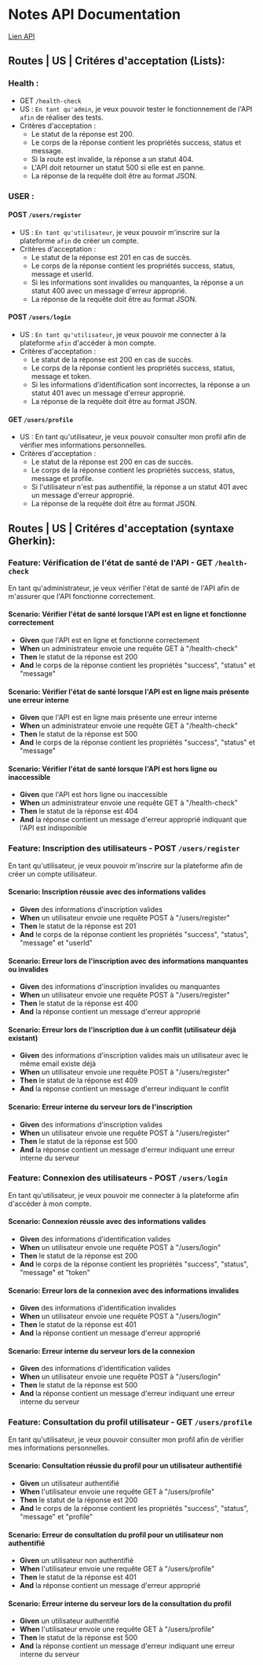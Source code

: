 # Notes API Documentation

[Lien API](https://practice.expandtesting.com/notes/api/swagger.json)

## Routes | US | Critéres d'acceptation (Lists):

### Health :

- GET `/health-check`
- US : `En tant qu'admin`, je veux pouvoir tester le fonctionnement de l'API `afin` de réaliser des tests.
- Critères d'acceptation :
  - Le statut de la réponse est 200.
  - Le corps de la réponse contient les propriétés success, status et message.
  - Si la route est invalide, la réponse a un statut 404.
  - L'API doit retourner un statut 500 si elle est en panne.
  - La réponse de la requête doit être au format JSON.

### USER :

#### POST `/users/register`

- US : `En tant qu'utilisateur`, je veux pouvoir m'inscrire sur la plateforme `afin` de créer un compte.
- Critères d'acceptation :
  - Le statut de la réponse est 201 en cas de succès.
  - Le corps de la réponse contient les propriétés success, status, message et userId.
  - Si les informations sont invalides ou manquantes, la réponse a un statut 400 avec un message d'erreur approprié.
  - La réponse de la requête doit être au format JSON.

#### POST `/users/login`

- US : `En tant qu'utilisateur`, je veux pouvoir me connecter à la plateforme `afin` d'accéder à mon compte.
- Critères d'acceptation :
  - Le statut de la réponse est 200 en cas de succès.
  - Le corps de la réponse contient les propriétés success, status, message et token.
  - Si les informations d'identification sont incorrectes, la réponse a un statut 401 avec un message d'erreur approprié.
  - La réponse de la requête doit être au format JSON.

#### GET `/users/profile`

- US : En tant qu'utilisateur, je veux pouvoir consulter mon profil afin de vérifier mes informations personnelles.
- Critères d'acceptation :
  - Le statut de la réponse est 200 en cas de succès.
  - Le corps de la réponse contient les propriétés success, status, message et profile.
  - Si l'utilisateur n'est pas authentifié, la réponse a un statut 401 avec un message d'erreur approprié.
  - La réponse de la requête doit être au format JSON.

## Routes | US | Critéres d'acceptation (syntaxe Gherkin):

### Feature: Vérification de l'état de santé de l'API - GET `/health-check`

En tant qu'administrateur,
je veux vérifier l'état de santé de l'API
afin de m'assurer que l'API fonctionne correctement.

#### Scenario: Vérifier l'état de santé lorsque l'API est en ligne et fonctionne correctement

- **Given** que l'API est en ligne et fonctionne correctement
- **When** un administrateur envoie une requête GET à "/health-check"
- **Then** le statut de la réponse est 200
- **And** le corps de la réponse contient les propriétés "success", "status" et "message"

#### Scenario: Vérifier l'état de santé lorsque l'API est en ligne mais présente une erreur interne

- **Given** que l'API est en ligne mais présente une erreur interne
- **When** un administrateur envoie une requête GET à "/health-check"
- **Then** le statut de la réponse est 500
- **And** le corps de la réponse contient les propriétés "success", "status" et "message"

#### Scenario: Vérifier l'état de santé lorsque l'API est hors ligne ou inaccessible

- **Given** que l'API est hors ligne ou inaccessible
- **When** un administrateur envoie une requête GET à "/health-check"
- **Then** le statut de la réponse est 404
- **And** la réponse contient un message d'erreur approprié indiquant que l'API est indisponible

### Feature: Inscription des utilisateurs - POST `/users/register`

En tant qu'utilisateur,
je veux pouvoir m'inscrire sur la plateforme
afin de créer un compte utilisateur.

#### Scenario: Inscription réussie avec des informations valides

- **Given** des informations d'inscription valides
- **When** un utilisateur envoie une requête POST à "/users/register"
- **Then** le statut de la réponse est 201
- **And** le corps de la réponse contient les propriétés "success", "status", "message" et "userId"

#### Scenario: Erreur lors de l'inscription avec des informations manquantes ou invalides

- **Given** des informations d'inscription invalides ou manquantes
- **When** un utilisateur envoie une requête POST à "/users/register"
- **Then** le statut de la réponse est 400
- **And** la réponse contient un message d'erreur approprié

#### Scenario: Erreur lors de l'inscription due à un conflit (utilisateur déjà existant)

- **Given** des informations d'inscription valides mais un utilisateur avec le même email existe déjà
- **When** un utilisateur envoie une requête POST à "/users/register"
- **Then** le statut de la réponse est 409
- **And** la réponse contient un message d'erreur indiquant le conflit

#### Scenario: Erreur interne du serveur lors de l'inscription

- **Given** des informations d'inscription valides
- **When** un utilisateur envoie une requête POST à "/users/register"
- **Then** le statut de la réponse est 500
- **And** la réponse contient un message d'erreur indiquant une erreur interne du serveur

### Feature: Connexion des utilisateurs - POST `/users/login`

En tant qu'utilisateur,
je veux pouvoir me connecter à la plateforme
afin d'accéder à mon compte.

#### Scenario: Connexion réussie avec des informations valides

- **Given** des informations d'identification valides
- **When** un utilisateur envoie une requête POST à "/users/login"
- **Then** le statut de la réponse est 200
- **And** le corps de la réponse contient les propriétés "success", "status", "message" et "token"

#### Scenario: Erreur lors de la connexion avec des informations invalides

- **Given** des informations d'identification invalides
- **When** un utilisateur envoie une requête POST à "/users/login"
- **Then** le statut de la réponse est 401
- **And** la réponse contient un message d'erreur approprié

#### Scenario: Erreur interne du serveur lors de la connexion

- **Given** des informations d'identification valides
- **When** un utilisateur envoie une requête POST à "/users/login"
- **Then** le statut de la réponse est 500
- **And** la réponse contient un message d'erreur indiquant une erreur interne du serveur

### Feature: Consultation du profil utilisateur - GET `/users/profile`

En tant qu'utilisateur,
je veux pouvoir consulter mon profil
afin de vérifier mes informations personnelles.

#### Scenario: Consultation réussie du profil pour un utilisateur authentifié

- **Given** un utilisateur authentifié
- **When** l'utilisateur envoie une requête GET à "/users/profile"
- **Then** le statut de la réponse est 200
- **And** le corps de la réponse contient les propriétés "success", "status", "message" et "profile"

#### Scenario: Erreur de consultation du profil pour un utilisateur non authentifié

- **Given** un utilisateur non authentifié
- **When** l'utilisateur envoie une requête GET à "/users/profile"
- **Then** le statut de la réponse est 401
- **And** la réponse contient un message d'erreur approprié

#### Scenario: Erreur interne du serveur lors de la consultation du profil

- **Given** un utilisateur authentifié
- **When** l'utilisateur envoie une requête GET à "/users/profile"
- **Then** le statut de la réponse est 500
- **And** la réponse contient un message d'erreur indiquant une erreur interne du serveur
